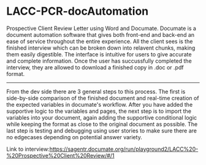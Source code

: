 # LACC-PCR-docAutomation
Prospective Client Review Letter using Word and Documate.
Documate is a document automation software that gives both front-end and back-end an ease of service throughout the entire experience.
All the client sees is the finished interview which can be broken down into relavent chunks, making them easily digestible. The interface is intuitive for users to give accurate and complete information. Once the user has succussfully completed the interview, they are allowed to download a finished copy in .doc or .pdf format.

----------------

From the dev side there are 3 general steps to this process. The first is side-by-side comparison of the finished document and real-time creation of the expected variables in documate's workflow. After you have added the supportive logic to the variables and pages, the next step is to import the variables into your document, again adding the supportive conditional logic while keeping the format as close to the original document as possible. The last step is testing and debugging using user stories to make sure there are no edgecases depending on potential answer variety.

Link to interview:https://sagentr.documate.org/run/playground2/LACC%20-%20Prospective%20Client%20Review/#/1


